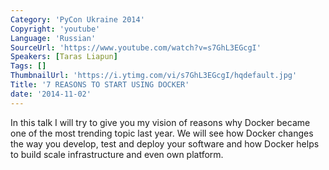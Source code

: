 ```yaml
---
Category: 'PyCon Ukraine 2014'
Copyright: 'youtube'
Language: 'Russian'
SourceUrl: 'https://www.youtube.com/watch?v=s7GhL3EGcgI'
Speakers: [Taras Liapun]
Tags: []
ThumbnailUrl: 'https://i.ytimg.com/vi/s7GhL3EGcgI/hqdefault.jpg'
Title: '7 REASONS TO START USING DOCKER'
date: '2014-11-02'
---
```

In this talk I will try to give you my vision of reasons why Docker became one of the most trending topic last year. We will see how Docker changes the way you develop, test and deploy your software and how Docker helps to build scale infrastructure and even own platform.